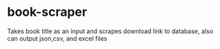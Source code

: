 # book-scraper
Takes book title as an input and scrapes download link to database, also can output json,csv, and excel files
